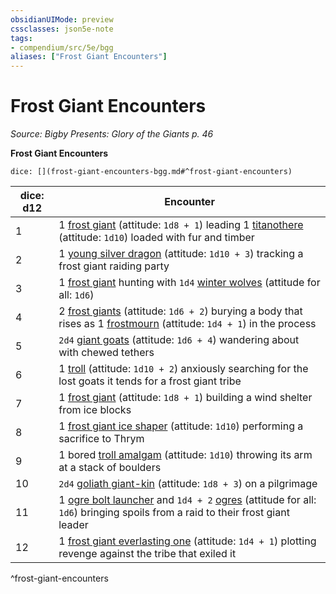 ```yaml
---
obsidianUIMode: preview
cssclasses: json5e-note
tags:
- compendium/src/5e/bgg
aliases: ["Frost Giant Encounters"]
---
```

# Frost Giant Encounters
*Source: Bigby Presents: Glory of the Giants p. 46* 

**Frost Giant Encounters**

`dice: [](frost-giant-encounters-bgg.md#^frost-giant-encounters)`

| dice: d12 | Encounter |
|-----------|-----------|
| 1 | 1 [frost giant](5E2014官方资源/bestiary/giant/frost-giant.md) (attitude: `1d8 + 1`) leading 1 [titanothere](5E2014官方资源/bestiary/beast/titanothere-bgg.md) (attitude: `1d10`) loaded with fur and timber |
| 2 | 1 [young silver dragon](5E2014官方资源/bestiary/dragon/young-silver-dragon.md) (attitude: `1d10 + 3`) tracking a frost giant raiding party |
| 3 | 1 [frost giant](5E2014官方资源/bestiary/giant/frost-giant.md) hunting with `1d4` [winter wolves](5E2014官方资源/bestiary/monstrosity/winter-wolf.md) (attitude for all: `1d6`) |
| 4 | 2 [frost giants](5E2014官方资源/bestiary/giant/frost-giant.md) (attitude: `1d6 + 2`) burying a body that rises as 1 [frostmourn](5E2014官方资源/bestiary/undead/frostmourn-bgg.md) (attitude: `1d4 + 1`) in the process |
| 5 | `2d4` [giant goats](5E2014官方资源/bestiary/beast/giant-goat.md) (attitude: `1d6 + 4`) wandering about with chewed tethers |
| 6 | 1 [troll](5E2014官方资源/bestiary/giant/troll.md) (attitude: `1d10 + 2`) anxiously searching for the lost goats it tends for a frost giant tribe |
| 7 | 1 [frost giant](5E2014官方资源/bestiary/giant/frost-giant.md) (attitude: `1d8 + 1`) building a wind shelter from ice blocks |
| 8 | 1 [frost giant ice shaper](5E2014官方资源/bestiary/giant/frost-giant-ice-shaper-bgg.md) (attitude: `1d10`) performing a sacrifice to Thrym |
| 9 | 1 bored [troll amalgam](5E2014官方资源/bestiary/giant/troll-amalgam-bgg.md) (attitude: `1d10`) throwing its arm at a stack of boulders |
| 10 | `2d4` [goliath giant-kin](5E2014官方资源/bestiary/humanoid/goliath-giant-kin-bgg.md) (attitude: `1d8 + 3`) on a pilgrimage |
| 11 | 1 [ogre bolt launcher](5E2014官方资源/bestiary/giant/ogre-bolt-launcher-mpmm.md) and `1d4 + 2` [ogres](5E2014官方资源/bestiary/giant/ogre.md) (attitude for all: `1d6`) bringing spoils from a raid to their frost giant leader |
| 12 | 1 [frost giant everlasting one](5E2014官方资源/bestiary/giant/frost-giant-everlasting-one-mpmm.md) (attitude: `1d4 + 1`) plotting revenge against the tribe that exiled it |
^frost-giant-encounters